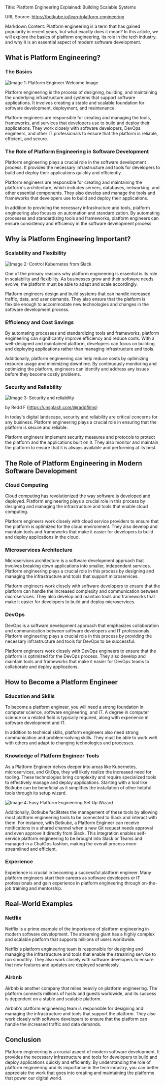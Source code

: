 Title: Platform Engineering Explained: Building Scalable Systems

URL Source: https://botkube.io/learn/platform-engineering

Markdown Content:
Platform engineering is a term that has gained popularity in recent years, but what exactly does it mean? In this article, we will explore the basics of platform engineering, its role in the tech industry, and why it is an essential aspect of modern software development.

**What is Platform Engineering?**
---------------------------------

### **The Basics**

![Image 1: Platform Engineer Welcome Image](https://cdn.prod.website-files.com/634fabb21508d6c9db9bc46f/667f1efbe1b2fc87b31fe065_Platform%20Engineer%20heart.png)

Platform engineering is the process of designing, building, and maintaining the underlying infrastructure and systems that support software applications. It involves creating a stable and scalable foundation for software development, deployment, and maintenance.

Platform engineers are responsible for creating and managing the tools, frameworks, and services that developers use to build and deploy their applications. They work closely with software developers, DevOps engineers, and other IT professionals to ensure that the platform is reliable, efficient, and secure.

### **The Role of Platform Engineering in Software Development**

Platform engineering plays a crucial role in the software development process. It provides the necessary infrastructure and tools for developers to build and deploy their applications quickly and efficiently.

Platform engineers are responsible for creating and maintaining the platform's architecture, which includes servers, databases, networking, and other essential components. They also develop and manage the tools and frameworks that developers use to build and deploy their applications.

In addition to providing the necessary infrastructure and tools, platform engineering also focuses on automation and standardization. By automating processes and standardizing tools and frameworks, platform engineers can ensure consistency and efficiency in the software development process.

**Why is Platform Engineering Important?**
------------------------------------------

### **Scalability and Flexibility**

![Image 2: Control Kubernetes from Slack](https://cdn.prod.website-files.com/634fabb21508d6c9db9bc46f/667f1dad7a56664ae154f95b_Platform%20Managment%20from%20Slack.png)

One of the primary reasons why platform engineering is essential is its role in scalability and flexibility. As businesses grow and their software needs evolve, the platform must be able to adapt and scale accordingly.

Platform engineers design and build systems that can handle increased traffic, data, and user demands. They also ensure that the platform is flexible enough to accommodate new technologies and changes in the software development process.

### **Efficiency and Cost Savings**

By automating processes and standardizing tools and frameworks, platform engineering can significantly improve efficiency and reduce costs. With a well-designed and maintained platform, developers can focus on building and deploying applications rather than managing infrastructure and tools.

Additionally, platform engineering can help reduce costs by optimizing resource usage and minimizing downtime. By continuously monitoring and optimizing the platform, engineers can identify and address any issues before they become costly problems.

### **Security and Reliability**

![Image 3: Security and reliability](https://cdn.prod.website-files.com/634fabb21508d6c9db9bc46f/659c2bb87eddad49a32fb06b_o1hxp921vCcwmj7-ELyr4rw4HR_bTNhn4v3RZTX_M-DTzbtjZSUnA_3wwOPcujOaH1_lQHZ7S43aC2Eeor87dAie2GamivEjP3pZKUl9vmtV72BABkbyrTNUBm1i8pMYBaJaqI-cm3ckxfrGBqsmy1Y.jpeg)

by Redd F (https://unsplash.com/@raddfilms)

In today's digital landscape, security and reliability are critical concerns for any business. Platform engineering plays a crucial role in ensuring that the platform is secure and reliable.

Platform engineers implement security measures and protocols to protect the platform and the applications built on it. They also monitor and maintain the platform to ensure that it is always available and performing at its best.

**The Role of Platform Engineering in Modern Software Development**
-------------------------------------------------------------------

### **Cloud Computing**

Cloud computing has revolutionized the way software is developed and deployed. Platform engineering plays a crucial role in this process by designing and managing the infrastructure and tools that enable cloud computing.

Platform engineers work closely with cloud service providers to ensure that the platform is optimized for the cloud environment. They also develop and maintain tools and frameworks that make it easier for developers to build and deploy applications in the cloud.

### **Microservices Architecture**

Microservices architecture is a software development approach that involves breaking down applications into smaller, independent services. Platform engineering plays a crucial role in this process by designing and managing the infrastructure and tools that support microservices.

Platform engineers work closely with software developers to ensure that the platform can handle the increased complexity and communication between microservices. They also develop and maintain tools and frameworks that make it easier for developers to build and deploy microservices.

### **DevOps**

DevOps is a software development approach that emphasizes collaboration and communication between software developers and IT professionals. Platform engineering plays a crucial role in this process by providing the necessary infrastructure and tools for DevOps to be successful.

Platform engineers work closely with DevOps engineers to ensure that the platform is optimized for the DevOps process. They also develop and maintain tools and frameworks that make it easier for DevOps teams to collaborate and deploy applications.

**How to Become a Platform Engineer**
-------------------------------------

### **Education and Skills**

To become a platform engineer, you will need a strong foundation in computer science, software engineering, and IT. A degree in computer science or a related field is typically required, along with experience in software development and IT.

In addition to technical skills, platform engineers also need strong communication and problem-solving skills. They must be able to work well with others and adapt to changing technologies and processes.

### **Knowledge of Platform Engineer Tools**

As a Platform Engineer delves deeper into areas like Kubernetes, microservices, and GitOps, they will likely realize the increased need for tooling. These technologies bring complexity and require specialized tools to effectively manage and deploy applications. Starting with a tool like Botkube can be beneficial as it simplifies the installation of other helpful tools through its setup wizard.

![Image 4: Easy Platform Engineering Set Up Wizard](https://cdn.prod.website-files.com/634fabb21508d6c9db9bc46f/64d154ccef984e82336dae1a_UDXteleWUlLJ1h495wr-eU7OqNyx3C-_aON-kSFgRVCK_35_iIzuouiTIHDYyo8ERPM0wCxseEROlkkkkVZVDJNmSJnm1JhA53HDTMGkkUGeDLEl5jKVpVaNciIhllLYqpsYfuza79QwLhH0cp1UE0Q.png)

Additionally, Botkube facilitates the management of these tools by allowing most platform engineering tools to be connected to Slack and interact with them. For instance, with Botkube, a Platform Engineer can receive notifications in a shared channel when a new Git request needs approval and even approve it directly from Slack. This integration enables self-service platform engineering to be brought into Slack or Teams and managed in a ChatOps fashion, making the overall process more streamlined and efficient.

### **Experience**

Experience is crucial in becoming a successful platform engineer. Many platform engineers start their careers as software developers or IT professionals and gain experience in platform engineering through on-the-job training and mentorship.

**Real-World Examples**
-----------------------

### **Netflix**

Netflix is a prime example of the importance of platform engineering in modern software development. The streaming giant has a highly complex and scalable platform that supports millions of users worldwide.

Netflix's platform engineering team is responsible for designing and managing the infrastructure and tools that enable the streaming service to run smoothly. They also work closely with software developers to ensure that new features and updates are deployed seamlessly.

### **Airbnb**

Airbnb is another company that relies heavily on platform engineering. The platform connects millions of hosts and guests worldwide, and its success is dependent on a stable and scalable platform.

Airbnb's platform engineering team is responsible for designing and managing the infrastructure and tools that support the platform. They also work closely with software developers to ensure that the platform can handle the increased traffic and data demands.

**Conclusion**
--------------

Platform engineering is a crucial aspect of modern software development. It provides the necessary infrastructure and tools for developers to build and deploy applications quickly and efficiently. By understanding the role of platform engineering and its importance in the tech industry, you can better appreciate the work that goes into creating and maintaining the platforms that power our digital world.

